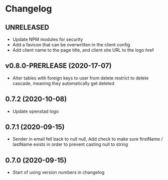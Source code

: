 # Changelog

## UNRELEASED
* Update NPM modules for security
* Add a favicon that can be overwritten in the client config
* Add client name to the page title, and client site URL to the logo href

## v0.8.0-PRERLEASE (2020-17-07)
* Alter tables with foreign keys to user from delete restrict to delete cascade, meaning they automatically get deleted

## 0.7.2 (2020-10-08)
* Update openstad logo

## 0.7.1 (2020-09-15)
* Sender in email fell back to null null, Add check to make sure firstName / lastName exists in order to prevent casting null to string

## 0.7.0 (2020-09-15)
* Start of using version numbers in changelog
